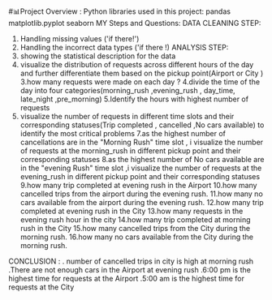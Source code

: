 #📊Project Overview :
Python libraries used in this project:
pandas
matplotlib.pyplot
seaborn
 MY Steps and Questions:
DATA CLEANING STEP:
1. Handling missing values ('if there!')
2. Handling the incorrect data types ('if there !)
ANALYSIS STEP:
1. showing the statistical description for the data
2. visualize the distribution of requests across different hours of the day and further differentiate them based on the pickup point(Airport or City )
3.how many requests were made on each day ?
4.divide the time of the day into four categories(morning_rush ,evening_rush , day_time, late_night ,pre_morning) 
5.Identify the hours with highest number of requests
6. visualize the number of requests in different time slots and their corresponding statuses(Trip completed , cancelled ,No cars available) to identify the most critical problems
7.as the highest number of cancellations are in the "Morning Rush" time slot , i visualize the number of requests at the morning_rush in different pickup point and their corresponding statuses
8.as the highest number of No cars available are in the "evening Rush" time slot ,i visualize the number of requests at the evening_rush in different pickup point and their corresponding statuses
9.how many trip completed at evening rush in the Airport
10.how many cancelled trips from the airport during the evening rush.
11.how many no cars available from the airport during the evening rush.
12.how many trip completed at evening rush in the City
13.how many requests in the evening rush hour in the city
14.how many trip completed at morning rush in the City
15.how many cancelled trips from the City during the morning rush.
16.how many no cars available from the City during the morning rush.

CONCLUSION :
. number of cancelled trips in city is high at morning rush
.There are not enough cars in the Airport at evening rush
.6:00 pm is the highest time for requests at the Airport
.5:00 am is the highest time for requests at the City
